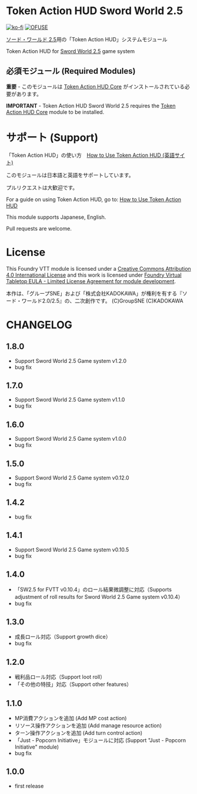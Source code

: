 # Token Action HUD Sword World 2.5

[![ko-fi](https://ko-fi.com/img/githubbutton_sm.svg)](https://ko-fi.com/X8X415YUSP)
[![OFUSE](https://img.shields.io/badge/OFUSE-9cf.svg?style=for-the-badge)](https://ofuse.me/o?uid=81619)

[ソード・ワールド 2.5](https://foundryvtt.com/packages/sw25)用の「Token Action HUD」システムモジュール

Token Action HUD for [Sword World 2.5](https://foundryvtt.com/packages/sw25) game system

## 必須モジュール (Required Modules)

**重要** - このモジュールは [Token Action HUD Core](https://foundryvtt.com/packages/token-action-hud-core) がインストールされている必要があります。

**IMPORTANT** - Token Action HUD Sword World 2.5 requires the [Token Action HUD Core](https://foundryvtt.com/packages/token-action-hud-core) module to be installed.

# サポート (Support)

「Token Action HUD」の使い方　[How to Use Token Action HUD (英語サイト)](https://github.com/Larkinabout/fvtt-token-action-hud-core/wiki/How-to-Use-Token-Action-HUD)

このモジュールは日本語と英語をサポートしています。

プルリクエストは大歓迎です。

For a guide on using Token Action HUD, go to: [How to Use Token Action HUD](https://github.com/Larkinabout/fvtt-token-action-hud-core/wiki/How-to-Use-Token-Action-HUD)

This module supports Japanese, English.

Pull requests are welcome. 

# License

This Foundry VTT module is licensed under a [Creative Commons Attribution 4.0 International License](https://creativecommons.org/licenses/by/4.0/) and this work is licensed under [Foundry Virtual Tabletop EULA - Limited License Agreement for module development](https://foundryvtt.com/article/license/).

本作は、「グループSNE」および「株式会社KADOKAWA」が権利を有する『ソード・ワールド2.0/2.5』の、二次創作です。 (C)GroupSNE (C)KADOKAWA

# CHANGELOG

## 1.8.0
- Support Sword World 2.5 Game system v1.2.0
- bug fix

## 1.7.0
- Support Sword World 2.5 Game system v1.1.0
- bug fix

## 1.6.0
- Support Sword World 2.5 Game system v1.0.0
- bug fix

## 1.5.0
- Support Sword World 2.5 Game system v0.12.0
- bug fix

## 1.4.2
- bug fix

## 1.4.1
- Support Sword World 2.5 Game system v0.10.5
- bug fix

## 1.4.0
- 「SW2.5 for FVTT v0.10.4」のロール結果微調整に対応（Supports adjustment of roll results for Sword World 2.5 Game system v0.10.4）
- bug fix

## 1.3.0
- 成長ロール対応（Support growth dice）
- bug fix

## 1.2.0
- 戦利品ロール対応（Support loot roll）
- 「その他の特技」対応（Support other features）

## 1.1.0
- MP消費アクションを追加 (Add MP cost action)
- リソース操作アクションを追加 (Add manage resource action)
- ターン操作アクションを追加 (Add turn control action)
- 「Just - Popcorn Initiative」モジュールに対応 (Support "Just - Popcorn Initiative" module)
- bug fix

## 1.0.0
- first release